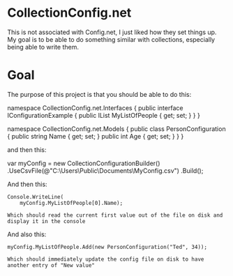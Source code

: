 # CollectionConfig.net

This is not associated with Config.net, I just liked how they set things up. My goal is to be able to do something similar with collections, especially being able to write them.

# Goal

The purpose of this project is that you should be able to do this:

namespace CollectionConfig.net.Interfaces
{
    public interface IConfigurationExample
    {
        public IList<PersonConfiguration> MyListOfPeople { get; set; }
    }
}

namespace CollectionConfig.net.Models
{
    public class PersonConfiguration
    {
        public string Name { get; set; }
        public int Age { get; set; }
    }
}

and then this:

var myConfig = 
            new CollectionConfigurationBuilder<IConfigurationExample>()
                .UseCsvFile(@"C:\Users\Public\Documents\MyConfig.csv")
                .Build();

And then this:

    Console.WriteLine(
        myConfig.MyListOfPeople[0].Name);

    Which should read the current first value out of the file on disk and display it in the console

And also this:

    myConfig.MyListOfPeople.Add(new PersonConfiguration("Ted", 34));

    Which should immediately update the config file on disk to have another entry of "New value"